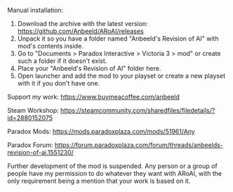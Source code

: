 Manual installation:
1) Download the archive with the latest version: https://github.com/Anbeeld/ARoAI/releases
2) Unpack it so you have a folder named "Anbeeld's Revision of AI" with mod's contents inside.
3) Go to "Documents > Paradox Interactive > Victoria 3 > mod" or create such a folder if it doesn't exist.
4) Place your "Anbeeld's Revision of AI" folder here.
5) Open launcher and add the mod to your playset or create a new playset with it if you don't have one.

Support my work: https://www.buymeacoffee.com/anbeeld

Steam Workshop: https://steamcommunity.com/sharedfiles/filedetails/?id=2880152075

Paradox Mods: https://mods.paradoxplaza.com/mods/51961/Any

Paradox Forum: https://forum.paradoxplaza.com/forum/threads/anbeelds-revision-of-ai.1551230/

Further development of the mod is suspended. Any person or a group of people have my permission to do whatever they want with ARoAI, with the only requirement being a mention that your work is based on it.
